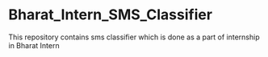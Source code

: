 # Bharat_Intern_SMS_Classifier
This repository contains sms classifier which is done as a part of internship in Bharat Intern

